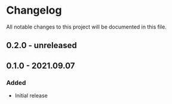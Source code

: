 # Changelog

All notable changes to this project will be documented in this file.

## 0.2.0 - unreleased

## 0.1.0 - 2021.09.07

### Added

- Initial release
